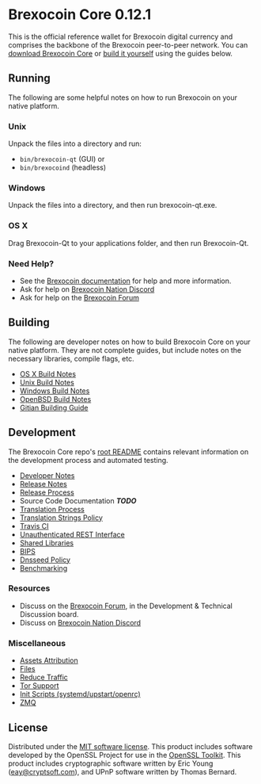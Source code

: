 Brexocoin Core 0.12.1
=====================

This is the official reference wallet for Brexocoin digital currency and comprises the backbone of the Brexocoin peer-to-peer network. You can [download Brexocoin Core](https://www.brexocoin.org/downloads/) or [build it yourself](#building) using the guides below.

Running
---------------------
The following are some helpful notes on how to run Brexocoin on your native platform.

### Unix

Unpack the files into a directory and run:

- `bin/brexocoin-qt` (GUI) or
- `bin/brexocoind` (headless)

### Windows

Unpack the files into a directory, and then run brexocoin-qt.exe.

### OS X

Drag Brexocoin-Qt to your applications folder, and then run Brexocoin-Qt.

### Need Help?

* See the [Brexocoin documentation](https://dashpay.atlassian.net/wiki/display/DOC)
for help and more information.
* Ask for help on [Brexocoin Nation Discord](http://brexocoinchat.org)
* Ask for help on the [Brexocoin Forum](http://brexocoin.com/forum)

Building
---------------------
The following are developer notes on how to build Brexocoin Core on your native platform. They are not complete guides, but include notes on the necessary libraries, compile flags, etc.

- [OS X Build Notes](build-osx.md)
- [Unix Build Notes](build-unix.md)
- [Windows Build Notes](build-windows.md)
- [OpenBSD Build Notes](build-openbsd.md)
- [Gitian Building Guide](gitian-building.md)

Development
---------------------
The Brexocoin Core repo's [root README](/README.md) contains relevant information on the development process and automated testing.

- [Developer Notes](developer-notes.md)
- [Release Notes](release-notes.md)
- [Release Process](release-process.md)
- Source Code Documentation ***TODO***
- [Translation Process](translation_process.md)
- [Translation Strings Policy](translation_strings_policy.md)
- [Travis CI](travis-ci.md)
- [Unauthenticated REST Interface](REST-interface.md)
- [Shared Libraries](shared-libraries.md)
- [BIPS](bips.md)
- [Dnsseed Policy](dnsseed-policy.md)
- [Benchmarking](benchmarking.md)

### Resources
* Discuss on the [Brexocoin Forum](http://brexocoin.com/forum), in the Development & Technical Discussion board.
* Discuss on [Brexocoin Nation Discord](http://brexocoinchat.org)

### Miscellaneous
- [Assets Attribution](assets-attribution.md)
- [Files](files.md)
- [Reduce Traffic](reduce-traffic.md)
- [Tor Support](tor.md)
- [Init Scripts (systemd/upstart/openrc)](init.md)
- [ZMQ](zmq.md)

License
---------------------
Distributed under the [MIT software license](/COPYING).
This product includes software developed by the OpenSSL Project for use in the [OpenSSL Toolkit](https://www.openssl.org/). This product includes
cryptographic software written by Eric Young ([eay@cryptsoft.com](mailto:eay@cryptsoft.com)), and UPnP software written by Thomas Bernard.
